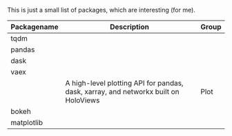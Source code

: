 This is just a small list of packages, which are interesting (for me).

|Packagename|Description|Group|
|---|---|---|
|tqdm|||
|pandas|||
|dask|||
|vaex|||
|[](https://github.com/holoviz/hvplot)|A high-level plotting API for pandas, dask, xarray, and networkx built on HoloViews|Plot|
|bokeh|||
|matplotlib|||
